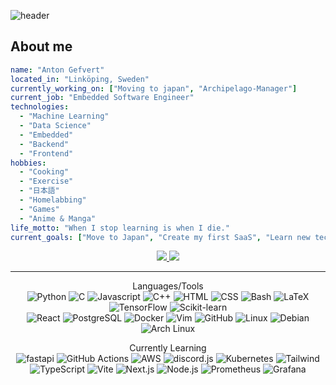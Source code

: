 ![header](https://capsule-render.vercel.app/api?type=waving&height=250&color=09aba8&text=“Develop%20a%20passion%20for%20learning.-nl-%20If%20you%20do,%20you%20will%20never%20cease%20to%20grow.”%20&fontSize=40&fontAlign=50&fontAlignY=22&desc=-%20Anthony%20J.%20D’Angelo&descAlign=78&descAlignY=52&fontColor=a5f0ee)

## About me
```yaml
name: "Anton Gefvert"
located_in: "Linköping, Sweden"
currently_working_on: ["Moving to japan", "Archipelago-Manager"]
current_job: "Embedded Software Engineer"
technologies:
  - "Machine Learning"
  - "Data Science"
  - "Embedded"
  - "Backend"
  - "Frontend"
hobbies:
  - "Cooking"
  - "Exercise"
  - "日本語"
  - "Homelabbing"
  - "Games"
  - "Anime & Manga"
life_motto: "When I stop learning is when I die."
current_goals: ["Move to Japan", "Create my first SaaS", "Learn new techologies"]
```

<div align="center">
  <a href="mailto:anton.gefvert@gmail.com">
    <img src="https://img.shields.io/badge/Gmail-333333?style=for-the-badge&logo=gmail&logoColor=red" />
  </a>
  <a href="https://linkedin.com/in/anton-gefvert" target="_blank">
    <img src="https://img.shields.io/badge/LinkedIn-0077B5?style=for-the-badge&logo=linkedin&logoColor=white" target="_blank" />
  </a>
</div>

<hr>


<p align="center">
  Languages/Tools<br>
  <img src="https://skillicons.dev/icons?i=python" title="Python"/>
  <img src="https://skillicons.dev/icons?i=c" title="C"/>
  <img src="https://skillicons.dev/icons?i=js" title="Javascript"/>
  <img src="https://skillicons.dev/icons?i=cpp" title="C++"/>
  <img src="https://skillicons.dev/icons?i=html" title="HTML"/>
  <img src="https://skillicons.dev/icons?i=css" title="CSS"/>
  <img src="https://skillicons.dev/icons?i=bash" title="Bash"/>
  <img src="https://skillicons.dev/icons?i=latex" title="LaTeX"/>
  <img src="https://skillicons.dev/icons?i=tensorflow" title="TensorFlow"/>
  <img src="https://skillicons.dev/icons?i=sklearn" title="Scikit-learn"/>
  <br>
  <img src="https://skillicons.dev/icons?i=react" title="React"/>
  <img src="https://skillicons.dev/icons?i=postgres" title="PostgreSQL"/>
  <img src="https://skillicons.dev/icons?i=docker" title="Docker"/>
  <img src="https://skillicons.dev/icons?i=vim" title="Vim"/>
  <img src="https://skillicons.dev/icons?i=github" title="GitHub"/>
  <img src="https://skillicons.dev/icons?i=linux" title="Linux"/>
  <img src="https://skillicons.dev/icons?i=debian" title="Debian"/>
  <img src="https://skillicons.dev/icons?i=arch" title="Arch Linux"/>
</p>
<p align="center">
  Currently Learning<br>
  <img src="https://skillicons.dev/icons?i=fastapi" title="fastapi"/>
  <img src="https://skillicons.dev/icons?i=githubactions" title="GitHub Actions"/>
  <img src="https://skillicons.dev/icons?i=aws" title="AWS"/>
  <img src="https://skillicons.dev/icons?i=discordjs" title="discord.js"/>
  <img src="https://skillicons.dev/icons?i=kubernetes" title="Kubernetes"/>
  <img src="https://skillicons.dev/icons?i=tailwind" title="Tailwind"/>
  <img src="https://skillicons.dev/icons?i=ts" title="TypeScript"/>
  <img src="https://skillicons.dev/icons?i=vite" title="Vite"/>
  <img src="https://skillicons.dev/icons?i=nextjs" title="Next.js"/>
  <img src="https://skillicons.dev/icons?i=nodejs" title="Node.js"/>
  <img src="https://skillicons.dev/icons?i=prometheus" title="Prometheus"/>
  <img src="https://skillicons.dev/icons?i=grafana" title="Grafana"/>
</p>

